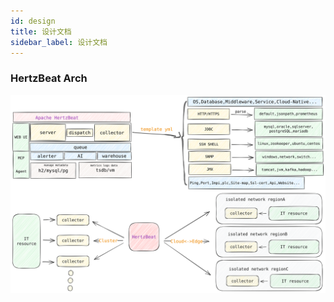 ```yaml
---
id: design  
title: 设计文档     
sidebar_label: 设计文档
---
```


### HertzBeat Arch

![architecture](/img/docs/hertzbeat-arch.svg)

